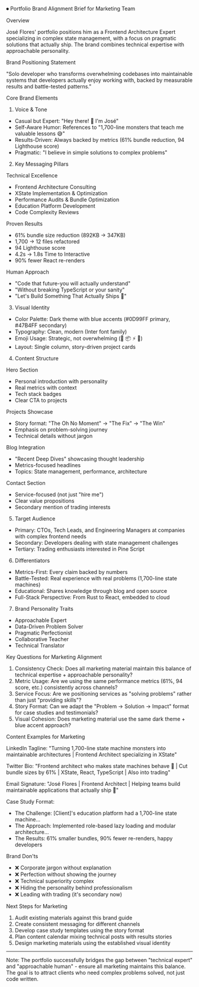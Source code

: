 ⏺ Portfolio Brand Alignment Brief for Marketing Team

  Overview

  José Flores' portfolio positions him as a Frontend Architecture Expert specializing in complex state management, with a focus on
  pragmatic solutions that actually ship. The brand combines technical expertise with approachable personality.

  Brand Positioning Statement

  "Solo developer who transforms overwhelming codebases into maintainable systems that developers actually enjoy working with, backed
  by measurable results and battle-tested patterns."

  Core Brand Elements

  1. Voice & Tone

  - Casual but Expert: "Hey there! 👋 I'm José"
  - Self-Aware Humor: References to "1,700-line monsters that teach me valuable lessons 😅"
  - Results-Driven: Always backed by metrics (61% bundle reduction, 94 Lighthouse score)
  - Pragmatic: "I believe in simple solutions to complex problems"

  2. Key Messaging Pillars

  Technical Excellence
  - Frontend Architecture Consulting
  - XState Implementation & Optimization
  - Performance Audits & Bundle Optimization
  - Education Platform Development
  - Code Complexity Reviews

  Proven Results
  - 61% bundle size reduction (892KB → 347KB)
  - 1,700 → 12 files refactored
  - 94 Lighthouse score
  - 4.2s → 1.8s Time to Interactive
  - 90% fewer React re-renders

  Human Approach
  - "Code that future-you will actually understand"
  - "Without breaking TypeScript or your sanity"
  - "Let's Build Something That Actually Ships 🚀"

  3. Visual Identity

  - Color Palette: Dark theme with blue accents (#0D99FF primary, #47B4FF secondary)
  - Typography: Clean, modern (Inter font family)
  - Emoji Usage: Strategic, not overwhelming (🚀 📦 ⚡ 🎯)
  - Layout: Single column, story-driven project cards

  4. Content Structure

  Hero Section
  - Personal introduction with personality
  - Real metrics with context
  - Tech stack badges
  - Clear CTA to projects

  Projects Showcase
  - Story format: "The Oh No Moment" → "The Fix" → "The Win"
  - Emphasis on problem-solving journey
  - Technical details without jargon

  Blog Integration
  - "Recent Deep Dives" showcasing thought leadership
  - Metrics-focused headlines
  - Topics: State management, performance, architecture

  Contact Section
  - Service-focused (not just "hire me")
  - Clear value propositions
  - Secondary mention of trading interests

  5. Target Audience

  - Primary: CTOs, Tech Leads, and Engineering Managers at companies with complex frontend needs
  - Secondary: Developers dealing with state management challenges
  - Tertiary: Trading enthusiasts interested in Pine Script

  6. Differentiators

  - Metrics-First: Every claim backed by numbers
  - Battle-Tested: Real experience with real problems (1,700-line state machines)
  - Educational: Shares knowledge through blog and open source
  - Full-Stack Perspective: From Rust to React, embedded to cloud

  7. Brand Personality Traits

  - Approachable Expert
  - Data-Driven Problem Solver
  - Pragmatic Perfectionist
  - Collaborative Teacher
  - Technical Translator

  Key Questions for Marketing Alignment

  1. Consistency Check: Does all marketing material maintain this balance of technical expertise + approachable personality?
  2. Metric Usage: Are we using the same performance metrics (61%, 94 score, etc.) consistently across channels?
  3. Service Focus: Are we positioning services as "solving problems" rather than just "providing skills"?
  4. Story Format: Can we adapt the "Problem → Solution → Impact" format for case studies and testimonials?
  5. Visual Cohesion: Does marketing material use the same dark theme + blue accent approach?

  Content Examples for Marketing

  LinkedIn Tagline: "Turning 1,700-line state machine monsters into maintainable architectures | Frontend Architect specializing in
  XState"

  Twitter Bio: "Frontend architect who makes state machines behave 🤖 | Cut bundle sizes by 61% | XState, React, TypeScript | Also into
   trading"

  Email Signature: "José Flores | Frontend Architect | Helping teams build maintainable applications that actually ship 🚀"

  Case Study Format:
  - The Challenge: [Client]'s education platform had a 1,700-line state machine...
  - The Approach: Implemented role-based lazy loading and modular architecture...
  - The Results: 61% smaller bundles, 90% fewer re-renders, happy developers

  Brand Don'ts

  - ❌ Corporate jargon without explanation
  - ❌ Perfection without showing the journey
  - ❌ Technical superiority complex
  - ❌ Hiding the personality behind professionalism
  - ❌ Leading with trading (it's secondary now)

  Next Steps for Marketing

  1. Audit existing materials against this brand guide
  2. Create consistent messaging for different channels
  3. Develop case study templates using the story format
  4. Plan content calendar mixing technical posts with results stories
  5. Design marketing materials using the established visual identity

  ---
  Note: The portfolio successfully bridges the gap between "technical expert" and "approachable human" - ensure all marketing maintains
   this balance. The goal is to attract clients who need complex problems solved, not just code written.
